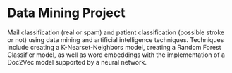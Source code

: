 # Data Mining Project

Mail classification (real or spam) and patient classification (possible stroke or not) using data mining and artificial intelligence techniques. Techniques include creating a K-Nearset-Neighbors model, creating a Random Forest Classifier model, as well as word embeddings with the implementation of a Doc2Vec model supported by a neural network.
